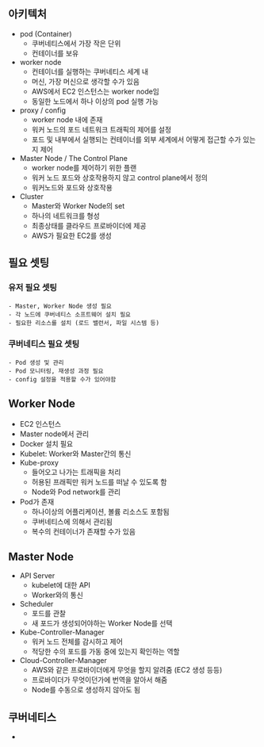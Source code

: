 ## 아키텍처
- pod (Container) 
    - 쿠버네티스에서 가장 작은 단위
    - 컨테이너를 보유
- worker node
    - 컨테이너를 실행하는 쿠버네티스 세계 내
    - 머신, 가장 머신으로 생각할 수가 있음
    - AWS에서 EC2 인스턴스는 worker node임
    - 동일한 노드에서 하나 이상의 pod 실행 가능
- proxy / config
    - worker node 내에 존재
    - 워커 노드의 포드 네트워크 트래픽의 제어를 설정
    - 포드 및 내부에서 실행되는 컨테이너를 외부 세계에서 어떻게 접근할 수가 있는지 제어
- Master Node / The Control Plane
    - worker node를 제어하기 위한 플랜
    - 워커 노드 포드와 상호작용하지 않고 control plane에서 정의
    - 워커노드와 포드와 상호작용
- Cluster
    - Master와 Worker Node의 set
    - 하나의 네트워크를 형성
    - 최종상태를 클라우드 프로바이더에 제공
    - AWS가 필요한 EC2를 생성 


## 필요 셋팅
### 유저 필요 셋팅
    - Master, Worker Node 생성 필요
    - 각 노드에 쿠버네티스 소프트웨어 설치 필요
    - 필요한 리소스를 설치 (로드 밸런서, 파일 시스템 등)
### 쿠버네티스 필요 셋팅
    - Pod 생성 및 관리
    - Pod 모니터링, 재생성 과정 필요
    - config 설정을 적용할 수가 있어야함

## Worker Node
- EC2 인스턴스
- Master node에서 관리
- Docker 설치 필요
- Kubelet: Worker와 Master간의 통신
- Kube-proxy
    - 들어오고 나가는 트래픽을 처리
    - 허용된 프래픽만 워커 노드를 떠날 수 있도록 함
    - Node와 Pod network를 관리
- Pod가 존재
    - 하나이상의 어플리케이션, 볼륨 리소스도 포함됨
    - 쿠버네티스에 의해서 관리됨
    - 복수의 컨테이너가 존재할 수가 있음

## Master Node
- API Server
    - kubelet에 대한 API
    - Worker와의 통신
- Scheduler
    - 포드를 관찰
    - 새 포드가 생성되어야하는 Worker Node를 선택
- Kube-Controller-Manager
    - 워커 노드 전체를 감시하고 제어
    - 적당한 수의 포드를 가동 중에 있는지 확인하는 역할
- Cloud-Controller-Manager
    - AWS와 같은 프로바이더에게 무엇을 할지 알려줌 (EC2 생성 등등)
    - 프로바이더가 무엇이던가에 번역을 알아서 해줌
    - Node를 수동으로 생성하지 않아도 됨

## 쿠버네티스
- 